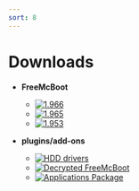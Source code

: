 ```yaml
---
sort: 8
---
```


# Downloads


- __FreeMcBoot__

  - [![1.966](https://img.shields.io/badge/%20-1.966-blue?style=for-the-badge&logo=appveyor)](https://github.com/israpps/FreeMcBoot-Installer/releases/download/latest/FMCB-1966.7z)
  - [![1.965](https://img.shields.io/badge/%20-1.965-blue?style=for-the-badge&logo=appveyor)](https://github.com/israpps/FreeMcBoot-Installer/releases/download/latest/FMCB-1965.7z)
  - [![1.953](https://img.shields.io/badge/%20-1.953-blue?style=for-the-badge&logo=appveyor)](https://github.com/israpps/FreeMcBoot-Installer/releases/download/latest/FMCB-1953.7z)


- __plugins/add-ons__

  - [![HDD drivers](https://img.shields.io/badge/%20-HDD%20Drivers-red?style=for-the-badge&logo=appveyor)](https://github.com/israpps/FreeMcBoot-Installer/raw/master/1966/__Plugins/HDD-MODULES.PSU)
  - [![Decrypted FreeMcBoot](https://img.shields.io/badge/%20-Decrypted%20FreeMcBoot-green?style=for-the-badge&logo=appveyor)](https://github.com/israpps/FreeMcBoot-Installer/tree/master/Decrypted_FreeMcBoot)
  - [![Applications Package](https://img.shields.io/badge/%20-Applications%20Package-green?style=for-the-badge&logo=appveyor)](https://github.com/israpps/FreeMcBoot-Installer/releases/tag/APPS)
